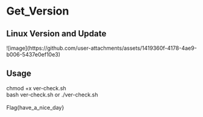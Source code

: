 # Get_Version
<h2>Linux Version and Update</h2>
![image](https://github.com/user-attachments/assets/1419360f-4178-4ae9-b006-5437e0ef10e3)<br>
<h2>Usage</h2>
chmod +x ver-check.sh<br>
bash ver-check.sh or ./ver-check.sh<br><br>
Flag{have_a_nice_day}

